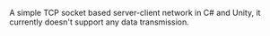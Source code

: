 A simple TCP socket based server-client network in C# and Unity, it currently doesn't support any data transmission.

